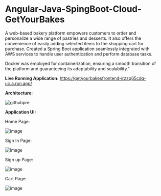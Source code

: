# Angular-Java-SpingBoot-Cloud-GetYourBakes

A web-based bakery platform empowers customers to order and personalize a wide range of pastries and desserts. It also offers the convenience of easily adding selected items to the shopping cart for purchase. Created a Spring Boot application seamlessly integrated with AWS services to handle user authentication and perform database tasks. 

Docker was employed for containerization, ensuring a smooth transition of the platform and guaranteeing its adaptability and scalability."

**Live Running Application:**
https://getyourbakesfrontend-irzzq65cdq-uc.a.run.app/


**Architecture:**

![githubpre](https://github.com/Kovarthanan-murugan/Angular-Java-SpingBoot-Cloud-GetYourBakes/assets/90558927/ca232a8f-9d8f-418c-bba9-112705c629a1)

**Application UI:**

Home Page:

![image](https://github.com/Kovarthanan-murugan/Angular-Java-SpingBoot-Cloud-GetYourBakes/assets/90558927/3b37ccb9-21bf-4122-90b2-4727792aa806)

Sign In Page:

![image](https://github.com/Kovarthanan-murugan/Angular-Java-SpingBoot-Cloud-GetYourBakes/assets/90558927/2a3a0a59-78de-4c6a-9fb2-3e24e5e49d40)

Sign up Page:

![image](https://github.com/Kovarthanan-murugan/Angular-Java-SpingBoot-Cloud-GetYourBakes/assets/90558927/67c9d03b-13f8-4038-8fe6-2e02e5160dc3)

Cart Page:

![image](https://github.com/Kovarthanan-murugan/Angular-Java-SpingBoot-Cloud-GetYourBakes/assets/90558927/0ce2840e-d043-476e-8870-5b77293e8861)
